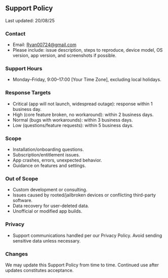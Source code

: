 ## Support Policy
Last updated: 20/08/25

### Contact
- Email: Ryan00724@gmail.com
- Please include: issue description, steps to reproduce, device model, OS version, app version, and screenshots if possible.

### Support Hours
- Monday–Friday, 9:00–17:00 [Your Time Zone], excluding local holidays.

### Response Targets
- Critical (app will not launch, widespread outage): response within 1 business day.
- High (core feature broken, no workaround): within 2 business days.
- Normal (bugs with workarounds): within 3 business days.
- Low (questions/feature requests): within 5 business days.

### Scope
- Installation/onboarding questions.
- Subscription/entitlement issues.
- App crashes, errors, unexpected behavior.
- Guidance on features and settings.

### Out of Scope
- Custom development or consulting.
- Issues caused by rooted/jailbroken devices or conflicting third-party software.
- Data recovery for user-deleted data.
- Unofficial or modified app builds.

### Privacy
- Support communications handled per our Privacy Policy. Avoid sending sensitive data unless necessary.

### Changes
We may update this Support Policy from time to time. Continued use after updates constitutes acceptance.
